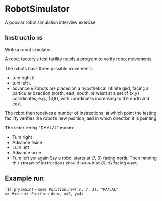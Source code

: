 # RobotSimulator
A popular robot simulation interview exercise

## Instructions
Write a robot simulator.

A robot factory's test facility needs a program to verify robot movements.

The robots have three possible movements:

* turn right `R`
* turn left `L`
* advance `A`
Robots are placed on a hypothetical infinite grid, facing a particular direction (north, east, south, or west) at a set of {x,y} coordinates, e.g., {3,8}, with coordinates increasing to the north and east.

The robot then receives a number of instructions, at which point the testing facility verifies the robot's new position, and in which direction it is pointing.

The letter-string "RAALAL" means:
* Turn right
* Advance twice
* Turn left
* Advance once
* Turn left yet again
Say a robot starts at {7, 3} facing north. Then running this stream of instructions should leave it at {9, 4} facing west.

## Example run
```
[1] pry(main)> move Position.new(:n, 7, 3), "RAALAL"
=> #<struct Position d=:w, x=9, y=4>
```

